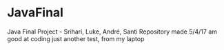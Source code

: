 # JavaFinal
Java Final Project - Srihari, Luke, André, Santi
Repository made 5/4/17
am good at coding
just another test, from my laptop